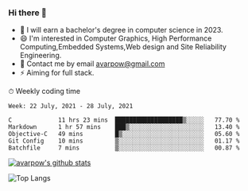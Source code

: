### Hi there 👋
<!--I have been a GitHub member for [![Years Badge](https://badges.pufler.dev/years/avarpow)](https://badges.pufler.dev)-->
- 🌱 I will earn a bachelor's degree in computer science in 2023.
- 😄 I'm interested in Computer Graphics, High Performance Computing,Embedded Systems,Web design and Site Reliability Engineering.
- 💬 Contact me by email avarpow@gmail.com
- ⚡ Aiming for full stack.

<!--💻 Coding Activity Logging

[![Commits Badge](https://badges.pufler.dev/commits/weekly/avarpow)](https://badges.pufler.dev)-->

⏱ Weekly coding time
<!--START_SECTION:waka-->
```text
Week: 22 July, 2021 - 28 July, 2021

C             11 hrs 23 mins  ███████████████████▒░░░░░   77.70 % 
Markdown      1 hr 57 mins    ███▒░░░░░░░░░░░░░░░░░░░░░   13.40 % 
Objective-C   49 mins         █▒░░░░░░░░░░░░░░░░░░░░░░░   05.60 % 
Git Config    10 mins         ▒░░░░░░░░░░░░░░░░░░░░░░░░   01.17 % 
Batchfile     7 mins          ▒░░░░░░░░░░░░░░░░░░░░░░░░   00.87 % 
```
<!--END_SECTION:waka-->

[![avarpow's github stats](https://github-readme-stats.vercel.app/api?username=avarpow&count_private=true&show_icons=true&hide=issues&hide_border=true)](https://github.com/anuraghazra/github-readme-stats)

![Top Langs](https://github-readme-stats.vercel.app/api/top-langs/?username=avarpow&layout=compact&hide_border=true) 
<!--[![avarpow's wakatime stats](https://github-readme-stats.vercel.app/api/wakatime?username=avarpow)](https://github.com/anuraghazra/github-readme-stats)-->
